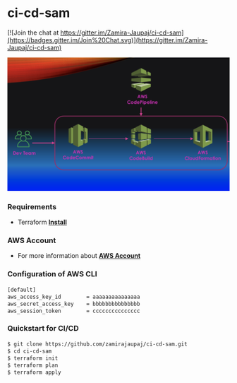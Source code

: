 # ci-cd-sam

[![Join the chat at https://gitter.im/Zamira-Jaupaj/ci-cd-sam](https://badges.gitter.im/Join%20Chat.svg)](https://gitter.im/Zamira-Jaupaj/ci-cd-sam)

![CI/CD Serverelss Application ](https://raw.githubusercontent.com/zamirajaupaj/ci-cd-sam/master/architecture/architecture.png)

### Requirements  
* Terraform 
**[Install](https://learn.hashicorp.com/terraform/getting-started/install.html)**

### AWS Account 
* For more information about 
**[AWS Account](https://aws.amazon.com/account/)**

### Configuration of AWS CLI

```
[default]
aws_access_key_id        = aaaaaaaaaaaaaaa
aws_secret_access_key    = bbbbbbbbbbbbbbb
aws_session_token        = ccccccccccccccc

```
### Quickstart for CI/CD

```
$ git clone https://github.com/zamirajaupaj/ci-cd-sam.git
$ cd ci-cd-sam
$ terraform init
$ terraform plan
$ terraform apply 

```

